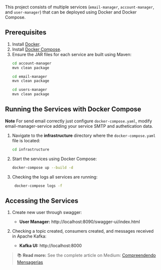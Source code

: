 This project consists of multiple services (`email-manager`, `account-manager`, and `user-manager`) that can be deployed using Docker and Docker Compose.

## Prerequisites

1. Install [Docker](https://docs.docker.com/get-docker/).
2. Install [Docker Compose](https://docs.docker.com/compose/install/).
3. Ensure the JAR files for each service are built using Maven:
   ```bash
   cd account-manager
   mvn clean package
   ``` 
   ```bash
   cd email-manager
   mvn clean package
   ```
   ```bash
   cd users-manager
   mvn clean package
   ```
## Running the Services with Docker Compose

   **Note** For send email correctly just configure `docker-compose.yaml`, modify email-manager-service adding your service SMTP and authetication data.

1. Navigate to the **infrastructure** directory where the `docker-compose.yaml` file is located:
    ```bash
    cd infrastructure
    ```
2. Start the services using Docker Compose:
    ```bash
    docker-compose up --build -d
    ```
3. Checking the logs all services are running:
   ```bash
    docker-compose logs -f
    ```
## Accessing the Services


1. Create new user through swagger:

    - **User Manager:** http://localhost:8090/swagger-ui/index.html


2. Checking a topic created, consumers created, and messages received in Apache Kafka:

    - **Kafka UI:** http://localhost:8000


> 📚 **Read more:** See the complete article on Medium: [Compreendendo Mensagerias](https://medium.com/@eduardo.borsato.oli/compreendendo-mensagerias-b62ed73ebc9a)